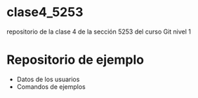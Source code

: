 # clase4_5253
repositorio de la clase 4 de la sección 5253 del curso Git nivel 1

<h1>Repositorio de ejemplo</h1>
<ul>
  <li>Datos de los usuarios</li>
  <li>Comandos de ejemplos</li>
</ul>
